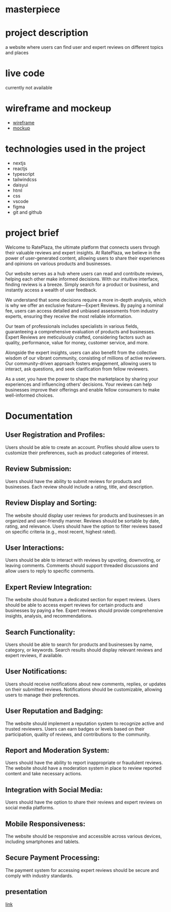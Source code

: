 # masterpiece

# project description
a website where users can find user and expert reviews on different topics and places

# live code 
currently not available

# wireframe and mockeup

- [wireframe](https://www.figma.com/file/eY0YEnwFJZtgqAJVa4nOwA/masterpiece-wireframe?node-id=0%3A1&t=xqd1CdRE3NoWnSSN-1)
- [mockup](https://www.figma.com/file/734vcvzxbBOCNjqhBCFLBI/masterpiece-mockup---v2?node-id=0%3A1&t=PQ86dMe3MUaNudOB-1)

# technologies used in the project

- nextjs
- reactjs
- typescript
- tailwindcss
- daisyui
- html
- css 
- vscode
- figma
- git and github

# project brief
Welcome to RatePlaza, the ultimate platform that connects users through their valuable reviews and expert insights. At RatePlaza, we believe in the power of user-generated content, allowing users to share their experiences and opinions on various products and businesses.

Our website serves as a hub where users can read and contribute reviews, helping each other make informed decisions. With our intuitive interface, finding reviews is a breeze. Simply search for a product or business, and instantly access a wealth of user feedback.

We understand that some decisions require a more in-depth analysis, which is why we offer an exclusive feature—Expert Reviews. By paying a nominal fee, users can access detailed and unbiased assessments from industry experts, ensuring they receive the most reliable information.

Our team of professionals includes specialists in various fields, guaranteeing a comprehensive evaluation of products and businesses. Expert Reviews are meticulously crafted, considering factors such as quality, performance, value for money, customer service, and more.

Alongside the expert insights, users can also benefit from the collective wisdom of our vibrant community, consisting of millions of active reviewers. Our community-driven approach fosters engagement, allowing users to interact, ask questions, and seek clarification from fellow reviewers.

As a user, you have the power to shape the marketplace by sharing your experiences and influencing others' decisions. Your reviews can help businesses improve their offerings and enable fellow consumers to make well-informed choices.

# Documentation
## User Registration and Profiles:
Users should be able to create an account.
Profiles should allow users to customize their preferences, such as product categories of interest.
## Review Submission:
Users should have the ability to submit reviews for products and businesses.
Each review should include a rating, title, and description.
## Review Display and Sorting:
The website should display user reviews for products and businesses in an organized and user-friendly manner.
Reviews should be sortable by date, rating, and relevance.
Users should have the option to filter reviews based on specific criteria (e.g., most recent, highest rated).
## User Interactions:
Users should be able to interact with reviews by upvoting, downvoting, or leaving comments.
Comments should support threaded discussions and allow users to reply to specific comments.
## Expert Review Integration:
The website should feature a dedicated section for expert reviews.
Users should be able to access expert reviews for certain products and businesses by paying a fee.
Expert reviews should provide comprehensive insights, analysis, and recommendations.
## Search Functionality:
Users should be able to search for products and businesses by name, category, or keywords.
Search results should display relevant reviews and expert reviews, if available.
## User Notifications:
Users should receive notifications about new comments, replies, or updates on their submitted reviews.
Notifications should be customizable, allowing users to manage their preferences.
## User Reputation and Badging:
The website should implement a reputation system to recognize active and trusted reviewers.
Users can earn badges or levels based on their participation, quality of reviews, and contributions to the community.
## Report and Moderation System:
Users should have the ability to report inappropriate or fraudulent reviews.
The website should have a moderation system in place to review reported content and take necessary actions.
## Integration with Social Media:
Users should have the option to share their reviews and expert reviews on social media platforms.
## Mobile Responsiveness:
The website should be responsive and accessible across various devices, including smartphones and tablets.
## Secure Payment Processing:
The payment system for accessing expert reviews should be secure and comply with industry standards.


## presentation
[link](https://tome.app/rateplaza/rateplaza-your-one-stop-shop-for-expert-reviews-and-user-ratings-cljq3qe5l01fops3amwlx1ktd)
